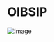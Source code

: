 # OIBSIP
![image](https://user-images.githubusercontent.com/82140149/228026201-2ec55948-8e65-4426-af9e-d0acc4243245.png)
